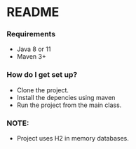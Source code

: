 # README #

### Requirements ###

* Java 8 or 11
* Maven 3+

### How do I get set up? ###

* Clone the project.
* Install the depencies using maven
* Run the project from the main class.

### NOTE: ###

* Project uses H2 in memory databases.
